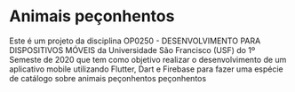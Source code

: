  # Animais peçonhentos
Este é um projeto da disciplina OP0250 - DESENVOLVIMENTO PARA DISPOSITIVOS MÓVEIS da Universidade São Francisco (USF) do 1º Semeste de 2020 que tem como  objetivo realizar o desenvolvimento de um aplicativo mobile utilizando Flutter, Dart e Firebase para fazer   uma espécie de catálogo sobre animais peçonhentos peçonhentos
